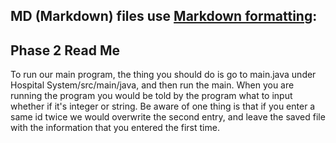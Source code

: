 ## MD (Markdown) files use [Markdown formatting](https://guides.github.com/features/mastering-markdown/):
## Phase 2 Read Me

To run our main program, the thing you should do is go to main.java under Hospital System/src/main/java, and then run the main.
When you are running the program you would be told by the program what to input whether if it's integer or string.
Be aware of one thing is that if you enter a same id twice we would overwrite the second entry, and leave the saved file with 
the information that you entered the first time.
